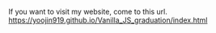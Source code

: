 If you want to visit my website, come to this url.
https://yoojin919.github.io/Vanilla_JS_graduation/index.html

